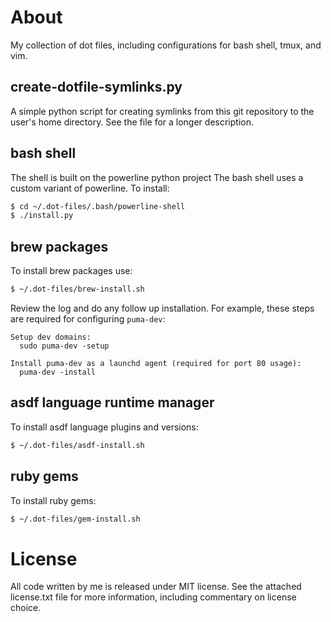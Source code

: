 About
================================================================================

My collection of dot files, including configurations for bash shell, tmux, 
and vim.

create-dotfile-symlinks.py
--------------------------------------------------------------------------------

A simple python script for creating symlinks from this git repository to the
user's home directory. See the file for a longer description.

bash shell
--------------------------------------------------------------------------------

The shell is built on the powerline python project
The bash shell uses a custom variant of powerline. To install:

```bash
$ cd ~/.dot-files/.bash/powerline-shell
$ ./install.py
```

brew packages
--------------------------------------------------------------------------------

To install brew packages use:

```bash
$ ~/.dot-files/brew-install.sh
```

Review the log and do any follow up installation. For example, these steps are
required for configuring `puma-dev`:

```
Setup dev domains:
  sudo puma-dev -setup

Install puma-dev as a launchd agent (required for port 80 usage):
  puma-dev -install
```

asdf language runtime manager
--------------------------------------------------------------------------------

To install asdf language plugins and versions:

```bash
$ ~/.dot-files/asdf-install.sh
```

ruby gems
--------------------------------------------------------------------------------

To install ruby gems:

```bash
$ ~/.dot-files/gem-install.sh
```

License
================================================================================

All code written by me is released under MIT license. See the attached
license.txt file for more information, including commentary on license choice.
